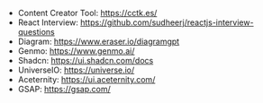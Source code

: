 
- Content Creator Tool:  https://cctk.es/
- React Interview:  https://github.com/sudheerj/reactjs-interview-questions
- Diagram:  https://www.eraser.io/diagramgpt
- Genmo:  https://www.genmo.ai/
- Shadcn:  https://ui.shadcn.com/docs
- UniverseIO:  https://universe.io/
- Aceternity:  https://ui.aceternity.com/
- GSAP:  https://gsap.com/
